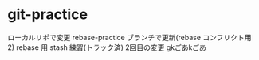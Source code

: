 # git-practice

ローカルリポで変更
rebase-practice ブランチで更新(rebase コンフリクト用 2)
rebase 用
stash 練習(トラック済)
2回目の変更
gkごあkごあ
